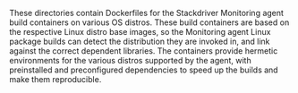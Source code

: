 These directories contain Dockerfiles for the Stackdriver Monitoring agent build
containers on various OS distros. These build containers are based on the
respective Linux distro base images, so the Monitoring agent Linux package
builds can detect the distribution they are invoked in, and link against the
correct dependent libraries.  The containers provide hermetic environments for
the various distros supported by the agent, with preinstalled and preconfigured
dependencies to speed up the builds and make them reproducible.
